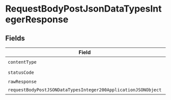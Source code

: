 # RequestBodyPostJsonDataTypesIntegerResponse


## Fields

| Field                                                                                                                                     | Type                                                                                                                                      | Required                                                                                                                                  | Description                                                                                                                               |
| ----------------------------------------------------------------------------------------------------------------------------------------- | ----------------------------------------------------------------------------------------------------------------------------------------- | ----------------------------------------------------------------------------------------------------------------------------------------- | ----------------------------------------------------------------------------------------------------------------------------------------- |
| `contentType`                                                                                                                             | *String*                                                                                                                                  | :heavy_check_mark:                                                                                                                        | N/A                                                                                                                                       |
| `statusCode`                                                                                                                              | *Integer*                                                                                                                                 | :heavy_check_mark:                                                                                                                        | N/A                                                                                                                                       |
| `rawResponse`                                                                                                                             | [HttpResponse<byte[]>](https://docs.oracle.com/en/java/javase/11/docs/api/java.net.http/java/net/http/HttpResponse.html)                  | :heavy_minus_sign:                                                                                                                        | N/A                                                                                                                                       |
| `requestBodyPostJSONDataTypesInteger200ApplicationJSONObject`                                                                             | [RequestBodyPostJSONDataTypesInteger200ApplicationJSON](../../models/operations/RequestBodyPostJSONDataTypesInteger200ApplicationJSON.md) | :heavy_minus_sign:                                                                                                                        | OK                                                                                                                                        |